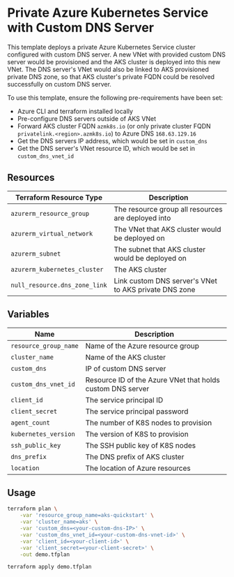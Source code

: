 # Private Azure Kubernetes Service with Custom DNS Server

This template deploys a private Azure Kubernetes Service cluster configured with custom DNS server. A new VNet with provided
custom DNS server would be provisioned and the AKS cluster is deployed into this new VNet. The DNS server's VNet would
also be linked to AKS provisioned private DNS zone, so that AKS cluster's private FQDN could be resolved successfully on
custom DNS server.

To use this template, ensure the following pre-requirements have been set:

- Azure CLI and terraform installed locally
- Pre-configure DNS servers outside of AKS VNet
- Forward AKS cluster FQDN `azmk8s.io` (or only private cluster FQDN `privatelink.<region>.azmk8s.io`) to Azure DNS `168.63.129.16`
- Get the DNS servers IP address, which would be set in `custom_dns`
- Get the DNS server's VNet resource ID, which would be set in `custom_dns_vnet_id`

## Resources

| Terraform Resource Type       | Description                                           |
| ----------------------------- | ----------------------------------------------------- |
| `azurerm_resource_group`      | The resource group all resources are deployed into    |
| `azurerm_virtual_network`     | The VNet that AKS cluster would be deployed on        |
| `azurerm_subnet`              | The subnet that AKS cluster would be deployed on      |
| `azurerm_kubernetes_cluster`  | The AKS cluster                                       |
| `null_resource.dns_zone_link` | Link custom DNS server's VNet to AKS private DNS zone |

## Variables

| Name                  | Description                                                |
| --------------------- | ---------------------------------------------------------- |
| `resource_group_name` | Name of the Azure resource group                           |
| `cluster_name`        | Name of the AKS cluster                                    |
| `custom_dns`          | IP of custom DNS server                                    |
| `custom_dns_vnet_id`  | Resource ID of the Azure VNet that holds custom DNS server |
| `client_id`           | The service principal ID                                   |
| `client_secret`       | The service principal password                             |
| `agent_count`         | The number of K8S nodes to provision                       |
| `kubernetes_version`  | The version of K8S to provision                            |
| `ssh_public_key`      | The SSH public key of K8S nodes                            |
| `dns_prefix`          | The DNS prefix of AKS cluster                              |
| `location`            | The location of Azure resources                            |

## Usage

```sh
terraform plan \
    -var 'resource_group_name=aks-quickstart' \
    -var 'cluster_name=aks' \
    -var 'custom_dns=<your-custom-dns-IP>' \
    -var 'custom_dns_vnet_id=<your-custom-dns-vnet-id>' \
    -var 'client_id=<your-client-id>' \
    -var 'client_secret=<your-client-secret>' \
    -out demo.tfplan

terraform apply demo.tfplan
```
